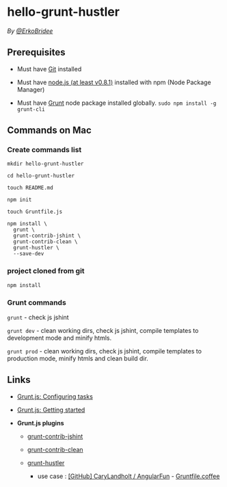 # hello-grunt-hustler

*By [@ErkoBridee](https://twitter.com/erkobridee)*

## Prerequisites

* Must have [Git](http://git-scm.com/) installed

* Must have [node.js (at least v0.8.1)](http://nodejs.org/) installed with npm (Node Package Manager)

* Must have [Grunt](https://github.com/gruntjs/grunt) node package installed globally.  `sudo npm install -g grunt-cli`


## Commands on Mac

### Create commands list

```
mkdir hello-grunt-hustler

cd hello-grunt-hustler

touch README.md

npm init

touch Gruntfile.js

npm install \
  grunt \
  grunt-contrib-jshint \
  grunt-contrib-clean \
  grunt-hustler \
  --save-dev
```

### project cloned from git

```
npm install
```

### Grunt commands

`grunt` - check js jshint

`grunt dev` - clean working dirs, check js jshint, compile templates to development mode and minify htmls.

`grunt prod` - clean working dirs, check js jshint, compile templates to production mode, minify htmls and clean build dir.


## Links

* [Grunt.js: Configuring tasks](http://gruntjs.com/configuring-tasks)

* [Grunt.js: Getting started](http://gruntjs.com/getting-started)

* **Grunt.js plugins**

  * [grunt-contrib-jshint](https://github.com/gruntjs/grunt-contrib-jshint)

  * [grunt-contrib-clean](https://github.com/gruntjs/grunt-contrib-clean)

  * [grunt-hustler](https://github.com/CaryLandholt/grunt-hustler/)

    * use case : [[GitHub] CaryLandholt / AngularFun](https://github.com/CaryLandholt/AngularFun) - [Gruntfile.coffee](https://github.com/CaryLandholt/AngularFun/blob/master/Gruntfile.coffee)

